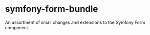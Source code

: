 # symfony-form-bundle
 An assortment of small changes and extensions to the Symfony Form component.
